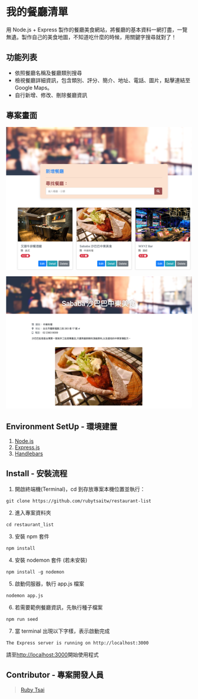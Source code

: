 # 我的餐廳清單

用 Node.js + Express 製作的餐廳美食網站，將餐廳的基本資料一網打盡，一覽無遺。製作自己的美食地圖，不知道吃什麼的時候，用關鍵字搜尋就對了！

## 功能列表

- 依照餐廳名稱及餐廳類別搜尋
- 檢視餐廳詳細資訊，包含類別、評分、簡介、地址、電話、圖片，點擊連結至Google Maps。
- 自行新增、修改、刪除餐廳資訊

## 專案畫面

![image](https://github.com/rubytsaitw/restaurant-list/blob/main/public/img/index_crud.png)

![image](https://github.com/rubytsaitw/restaurant-list/blob/main/public/img/show.png)

## Environment SetUp - 環境建置

1. [Node.js](https://nodejs.org/en/)
2. [Express.js](https://expressjs.com/)
3. [Handlebars](https://handlebarsjs.com/)

## Install - 安裝流程

1. 開啟終端機(Terminal)，cd 到存放專案本機位置並執行：

```
git clone https://github.com/rubytsaitw/restaurant-list
```

2. 進入專案資料夾

```
cd restaurant_list
```

3. 安裝 npm 套件

```
npm install
```

4. 安裝 nodemon 套件 (若未安裝)

```
npm install -g nodemon
```

5. 啟動伺服器，執行 app.js 檔案

```
nodemon app.js
```

6. 若需要範例餐廳資訊，先執行種子檔案

```
npm run seed
```

7. 當 terminal 出現以下字樣，表示啟動完成

```
The Express server is running on http://localhost:3000
```

請至[http://localhost:3000](http://localhost:3000)開始使用程式


## Contributor - 專案開發人員

> [Ruby Tsai](https://github.com/rubytsaitw)